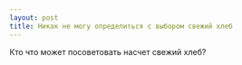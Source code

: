 ```yaml
---
layout: post 
title: Никак не могу определиться с выбором свежий хлеб 
--- 
```

Кто что может посоветовать насчет свежий хлеб?